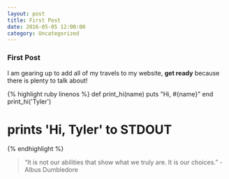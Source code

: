 ```yaml
---
layout: post
title: First Post
date: 2016-05-05 12:00:00
category: Uncategorized
---
```


### First Post

I am gearing up to add all of my travels to my website, **get ready** because there is plenty to talk about!

{% highlight ruby linenos %}
def print_hi(name)
  puts "Hi, #{name}"
end
print_hi('Tyler')
# prints 'Hi, Tyler' to STDOUT
{% endhighlight %}

> “It is not our abilities that show what we truly are. It is our choices.” - Albus Dumbledore